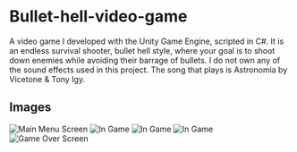 # Bullet-hell-video-game
A video game I developed with the Unity Game Engine, scripted in C#. It is an endless survival shooter, bullet hell style, where your goal is to shoot down enemies while avoiding their barrage of bullets. 
I do not own any of the sound effects used in this project. The song that plays is Astronomia by Vicetone & Tony Igy.

## Images
![Main Menu Screen](https://i.imgur.com/b987qwa.png)
![In Game](https://i.imgur.com/Cief81Z.png)
![In Game](https://i.imgur.com/KmvplOo.png)
![In Game](https://i.imgur.com/LZMBgcV.png)
![Game Over Screen](https://i.imgur.com/n0B2Ajm.png)
